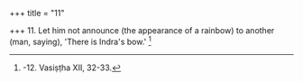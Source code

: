 +++
title = "11"

+++
11. Let him not announce (the appearance of a rainbow) to another (man, saying), 'There is Indra's bow.' [^8] 


[^8]:  -12. Vasiṣṭha XII, 32-33.
